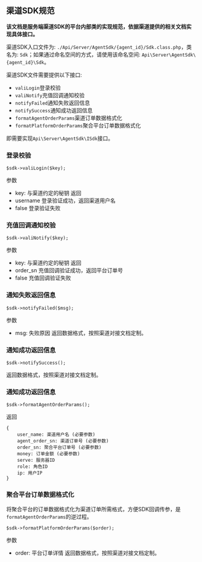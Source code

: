 ## 渠道SDK规范

**该文档是服务端渠道SDK的平台内部类的实现规范，依据渠道提供的相关文档实现具体接口。**

渠道SDK入口文件为: `./Api/Server/AgentSdk/{agent_id}/Sdk.class.php`，类名为: `Sdk`；如果通过命名空间的方式，请使用该命名空间: `Api\Server\AgentSdk\{agent_id}\Sdk`。

渠道SDK文件需要提供以下接口: 
- `valiLogin`登录校验
- `valiNotify`充值回调通知校验
- `notifyFailed`通知失败返回信息
- `notifySuccess`通知成功返回信息
- `formatAgentOrderParams`渠道订单数据格式化
- `formatPlatformOrderParams`聚合平台订单数据格式化

即需要实现`Api\Server\AgentSdk\ISdk`接口。

### 登录校验
```
$sdk->valiLogin($key);
```
参数
- key: 与渠道约定的秘钥
返回
- username 登录验证成功，返回渠道用户名
- false 登录验证失败

### 充值回调通知校验
```
$sdk->valiNotify($key);
```
参数
- key: 与渠道约定的秘钥
返回
- order_sn 充值回调验证成功，返回平台订单号
- false 充值回调验证失败

### 通知失败返回信息
```
$sdk->notifyFailed($msg);
```
参数
- msg: 失败原因
返回数据格式，按照渠道对接文档定制。

### 通知成功返回信息
```
$sdk->notifySuccess();
```
返回数据格式，按照渠道对接文档定制。

### 通知成功返回信息
```
$sdk->formatAgentOrderParams();
```
返回
```
{
    user_name: 渠道用户名 (必要参数)
    agent_order_sn: 渠道订单号 (必要参数)
    order_sn: 聚合平台订单号 (必要参数)
    money: 订单金额 (必要参数)
    serve: 服务器ID
    role: 角色ID
    ip: 用户IP
}
```

### 聚合平台订单数据格式化
将聚合平台的订单数据格式化为渠道订单所需格式，方便SDK回调传参，是`formatAgentOrderParams`的逆过程。
```
$sdk->formatPlatformOrderParams($order);
```
参数
- order: 平台订单详情
返回数据格式，按照渠道对接文档定制。


